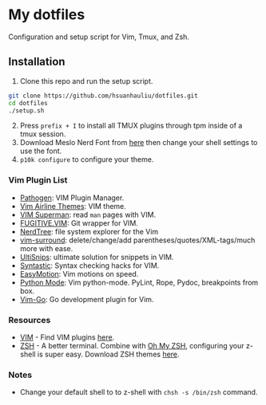# My dotfiles

Configuration and setup script for Vim, Tmux, and Zsh.

## Installation

1. Clone this repo and run the setup script.
```bash
git clone https://github.com/hsuanhauliu/dotfiles.git
cd dotfiles
./setup.sh
```

2. Press `prefix + I` to install all TMUX plugins through tpm inside of a tmux session.
3. Download Meslo Nerd Font from [here](https://github.com/romkatv/powerlevel10k#manual-font-installation) then change your shell settings to use the font.
4. `p10k configure` to configure your theme.

### Vim Plugin List

- [Pathogen](https://github.com/tpope/vim-pathogen): VIM Plugin Manager.
- [Vim Airline Themes](https://github.com/vim-airline/vim-airline-themes): VIM theme.
- [VIM Superman](https://github.com/jez/vim-superman): read `man` pages with VIM.
- [FUGITIVE.VIM](https://github.com/tpope/vim-fugitive): Git wrapper for VIM.
- [NerdTree](https://github.com/preservim/nerdtree): file system explorer for the Vim
- [vim-surround](https://github.com/tpope/vim-surround): delete/change/add parentheses/quotes/XML-tags/much more with ease.
- [UltiSnips](https://github.com/sirver/ultisnips): ultimate solution for snippets in VIM.
- [Syntastic](https://github.com/scrooloose/syntastic): Syntax checking hacks for VIM.
- [EasyMotion](https://github.com/easymotion/vim-easymotion): Vim motions on speed.
- [Python Mode](https://github.com/klen/python-mode): Vim python-mode. PyLint, Rope, Pydoc, breakpoints from box.
- [Vim-Go](https://github.com/fatih/vim-go): Go development plugin for Vim.

### Resources

- [VIM](https://www.vim.org/) - Find VIM plugins [here](https://vimawesome.com/).
- [ZSH](https://github.zshell.dev/) - A better terminal. Combine with [Oh My ZSH](https://github.com/ohmyzsh/ohmyzsh), configuring your z-shell is super easy. Download ZSH themes [here](https://github.com/robbyrussell/oh-my-zsh/wiki/Themes).

### Notes

- Change your default shell to to z-shell with `chsh -s /bin/zsh` command.
